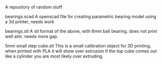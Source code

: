 A repository of random stuff


bearings.scad
  A openscad file for creating parametric bearing model using a 3d printer, needs work

bearings.stl
  A stl format of the above, with 6mm ball bearing. does not print well atm. needs more gap.

5mm small step cube.stl
  This is a small calibration object for 3D printing, when printed with PLA it will show over extrusion if the top cube comes out like a cylinder you are most likely over extruding. 
